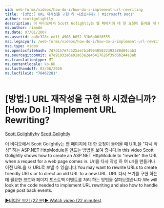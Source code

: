 ```yaml
---
uid: web-forms/videos/how-do-i/how-do-i-implement-url-rewriting
title: '[방법:] URL 재작성을 구현 하 시겠습니까? | Microsoft Docs'
author: scottgolightly
description: 이 비디오에서 Scott Golightly는 웹 페이지에 대 한 요청이 들어올 때 URL을 ' 재작성 ' 하는 ASP.NET HttpModule을 만드는 방법을 보여 줍니다. 다시 작성 하는 것이 좋습니다.
ms.author: riande
ms.date: 07/01/2007
ms.assetid: aa0c328c-edff-4908-b052-31b6b06f8555
msc.legacyurl: /web-forms/videos/how-do-i/how-do-i-implement-url-rewriting
msc.type: video
ms.openlocfilehash: 7d7d157e7c525ae7b1499405032392280d04cab3
ms.sourcegitcommit: e7e91932a6e91a63e2e46417626f39d6b244a3ab
ms.translationtype: MT
ms.contentlocale: ko-KR
ms.lasthandoff: 03/06/2020
ms.locfileid: "78462281"
---
```

# <a name="how-do-i-implement-url-rewriting"></a><span data-ttu-id="7e7d0-105">[방법:] URL 재작성을 구현 하 시겠습니까?</span><span class="sxs-lookup"><span data-stu-id="7e7d0-105">[How Do I:] Implement URL Rewriting?</span></span>

<span data-ttu-id="7e7d0-106">[Scott Golightly](https://github.com/scottgolightly)</span><span class="sxs-lookup"><span data-stu-id="7e7d0-106">by [Scott Golightly](https://github.com/scottgolightly)</span></span>

<span data-ttu-id="7e7d0-107">이 비디오에서 Scott Golightly는 웹 페이지에 대 한 요청이 들어올 때 URL을 "다시 작성" 하는 ASP.NET HttpModule을 만드는 방법을 보여 줍니다.</span><span class="sxs-lookup"><span data-stu-id="7e7d0-107">In this video Scott Golightly shows how to create an ASP.NET HttpModule to "rewrite" the URL when a request for a web page comes in.</span></span> <span data-ttu-id="7e7d0-108">Url을 다시 작성 하 여 url을 만들거나 이전 URL을 새 URL로 보낼 수 있습니다.</span><span class="sxs-lookup"><span data-stu-id="7e7d0-108">You may want to rewrite URLs to create friendly URLs or to direct an old URL to a new URL.</span></span> <span data-ttu-id="7e7d0-109">URL 다시 쓰기를 구현 하는 데 필요한 코드와 페이지 포스트백 이벤트를 처리 하는 방법을 살펴보겠습니다.</span><span class="sxs-lookup"><span data-stu-id="7e7d0-109">We will look at the code needed to implement URL rewriting and also how to handle page post back events.</span></span>

[<span data-ttu-id="7e7d0-110">&#9654;비디오 보기 (22 분)</span><span class="sxs-lookup"><span data-stu-id="7e7d0-110">&#9654; Watch video (22 minutes)</span></span>](https://channel9.msdn.com/Blogs/ASP-NET-Site-Videos/how-do-i-implement-url-rewriting)
